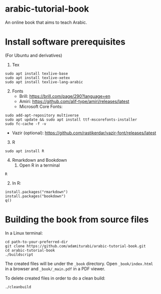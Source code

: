 # arabic-tutorial-book

An online book that aims to teach Arabic.

# Install software prerequisites

(For Ubuntu and derivatives)

1. Tex
```
sudo apt install texlive-base
sudo apt install texlive-xetex
sudo apt install texlive-lang-arabic

```

2. Fonts
   + Brill: https://brill.com/page/290?language=en
   + Amiri: https://github.com/alif-type/amiri/releases/latest
   + Microsoft Core Fonts:
```
sudo add-apt-repository multiverse
sudo apt update && sudo apt install ttf-mscorefonts-installer
sudo fc-cache -f -v
```
   + Vazir (optional): https://github.com/rastikerdar/vazir-font/releases/latest

3. R
```
sudo apt install R
```

4. Rmarkdown and Bookdown
   1. Open R in a terminal
```
R
```
   2. In R:
```
install.packages("rmarkdown")
install.packages("bookdown")
q()
```

# Building the book from source files

In a Linux terminal:

```
cd path-to-your-preferred-dir
git clone https://github.com/adamiturabi/arabic-tutorial-book.git
cd arabic-tutorial-book
./buildscript
```

The created files will be under the `_book` directory. Open `_book/index.html` in a browser and `_book/_main.pdf` in a PDF viewer.

To delete created files in order to do a clean build:

```
./cleanbuild
```

